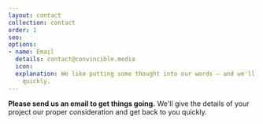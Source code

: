 ```yaml
---
layout: contact
collection: contact
order: 1
seo: 
options:
- name: Email
  details: contact@convincible.media
  icon: 
  explanation: We like putting some thought into our words – and we'll still respond
    quickly.
---
```


**Please send us an email to get things going.** We'll give the details of your project our proper consideration and get back to you quickly.